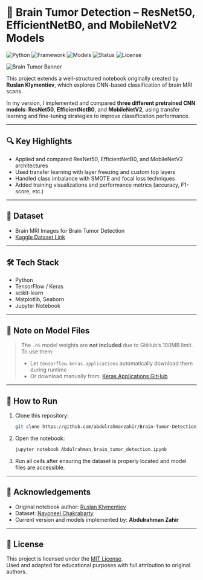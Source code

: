 # 🧠 Brain Tumor Detection – ResNet50, EfficientNetB0, and MobileNetV2 Models

![Python](https://img.shields.io/badge/Python-3.10-blue)
![Framework](https://img.shields.io/badge/Framework-TensorFlow%2FKeras-orange)
![Models](https://img.shields.io/badge/Models-ResNet50%2CEfficientNetB0%2CMobileNetV2-green)
![Status](https://img.shields.io/badge/Status-Completed-brightgreen)
![License](https://img.shields.io/badge/License-MIT-blue)

![Brain Tumor Banner](https://www.mathewsopenaccess.com/userfiles/images/Psychiatry/Figure%201(2).png)

This project extends a well-structured notebook originally created by **Ruslan Klymentiev**, which explores CNN-based classification of brain MRI scans.

In my version, I implemented and compared **three different pretrained CNN models**: **ResNet50**, **EfficientNetB0**, and **MobileNetV2**, using transfer learning and fine-tuning strategies to improve classification performance.

---

## 🔍 Key Highlights

- Applied and compared ResNet50, EfficientNetB0, and MobileNetV2 architectures
- Used transfer learning with layer freezing and custom top layers
- Handled class imbalance with SMOTE and focal loss techniques
- Added training visualizations and performance metrics (accuracy, F1-score, etc.)

---

## 🧠 Dataset

- Brain MRI Images for Brain Tumor Detection  
- [Kaggle Dataset Link](https://www.kaggle.com/navoneel/brain-mri-images-for-brain-tumor-detection)

---

## 🛠️ Tech Stack

- Python
- TensorFlow / Keras
- scikit-learn
- Matplotlib, Seaborn
- Jupyter Notebook

---

## 📁 Note on Model Files

> The `.h5` model weights are **not included** due to GitHub’s 100MB limit.  
> To use them:
> - Let `tensorflow.keras.applications` automatically download them during runtime
> - Or download manually from: [Keras Applications GitHub](https://github.com/keras-team/keras-applications/releases)

---

## 🚀 How to Run

1. Clone this repository:
   ```bash
   git clone https://github.com/abdulrahmanzahir/Brain-Tumor-Detection
   ```

2. Open the notebook:
   ```bash
   jupyter notebook Abdulrahman_brain_tumor_detection.ipynb
   ```

3. Run all cells after ensuring the dataset is properly located and model files are accessible.

---

## 🙏 Acknowledgements

- Original notebook author: [Ruslan Klymentiev](https://www.kaggle.com/ruslankl)
- Dataset: [Navoneel Chakrabarty](https://www.kaggle.com/navoneel)
- Current version and models implemented by: **Abdulrahman Zahir**

---

## 📜 License

This project is licensed under the [MIT License](LICENSE).  
Used and adapted for educational purposes with full attribution to original authors.

